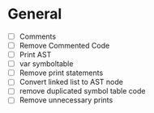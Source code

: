 # General
- [ ] Comments
- [ ] Remove Commented Code
- [ ] Print AST
- [ ] var symboltable
- [ ] Remove print statements
- [ ] Convert linked list to AST node
- [ ] remove duplicated symbol table code
- [ ] Remove unnecessary prints

